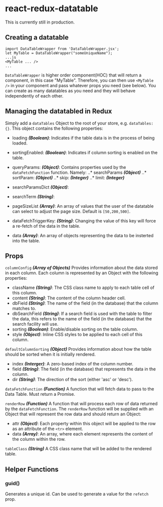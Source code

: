 # react-redux-datatable

This is currently still in production.


## Creating a datatable

```
import DataTableWrapper from 'DataTableWrapper.jsx';
let MyTable = DataTableWrapper("someUniqueName");
...js
<MyTable ... />
...
```
`DataTableWrapper` is higher order component(HOC) that will return a component, in this case "MyTable". Therefore, you can then use `<MyTable />` in your component and pass whatever props you need (see below). You can create as many datatables as you need and they will behave independently of each other.


## Managing the datatabled in Redux

Simply add a `dataTables` Object to the root of your store, e.g. `dataTables: {}`. This object contains the following properties:
* loading **_(Boolean)_**: Indicates if the table data is in the process of being loaded.
* sortingEnabled: **_(Boolean)_**: Indicates if column sorting is enabled on the table.
* queryParams: **_(Object)_**: Contains properties used by the `dataFetchFunction` function. Namely:
..* searchParams **_(Object)_**
..* sortParam: **_(Object)_**
..* skip: **_(Integer)_**
..* limit: **_(Integer)_**
    
* searchParamsDict **_(Object)_**: 
* searchTerm **_(String)_**: 
* pageSizeList **_(Array)_**: An array of values that the user of the datatable can select to adjust the page size. Default is `[50,200,500]`.
* dataFetchTriggerKey: **_(String)_**: Changing the value of this key will force a re-fetch of the data in the table.
* data **_(Array)_**: An array of objects representing the data to be insterted into the table.




## Props

```columnConfig``` **_(Array of Objects)_**
Provides information about the data stored in each column. Each column is represented by an Object with the following properties:
* className **_(String)_**: The CSS class name to apply to each table cell of this column.
* content **_(String)_**: The content of the column header cell.
* dbField **_(String)_**: The name of the field (in the database) that the column matches to.
* dbSearchField **_(String)_**: If a search field is used with the table to filter the data, this refers to the name of the field (in the database) that the search facility will use.
* sorting **_(Boolean)_**: Enable/disable sorting on the table column.
* style **_(Object)_**: Inline CSS styles to be applied to each cell of this column.

```defaultColumnSorting``` **_(Object)_**
Provides information about how the table should be sorted when it is initially rendered.
* index **_(Interger)_**: A zero-based index of the column number.
* field **_(String)_**: The field (in the database) that represents the data in the column.
* dir **_(String)_**: The direction of the sort (either 'asc' or 'desc').

```dataFetchFunction``` **_(Function)_**
A function that will fetch data to pass to the Data Table. Must return a Promise.

```renderRow``` **_(Function)_**
A function that will process each row of data returned by the `dataFetchFunction`. The `renderRow` function will be supplied with an Object that will represent the row data and should return an Object:
* attr **_(Object)_**: Each property within this object will be applied to the row as an attribute of the `<tr>` element.
* data **_(Array)_**: An array, where each element represents the content of the column within the row.

```tableClass``` **_(String)_**
A CSS class name that will be added to the rendered table.


## Helper Functions
### guid()
Generates a unique id. Can be used to generate a value for the `refetch` prop.
